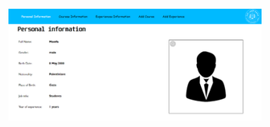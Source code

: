 <!--

there is project for add courses and add expresion

and all presonal information to user

 testing to view -->
 
 ![My Image](./img/aaaa.png)
